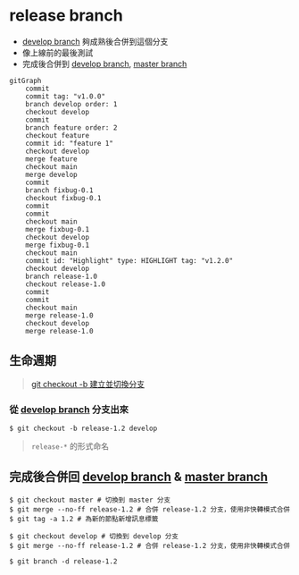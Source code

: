 # release branch
- [develop branch](develop%20branch.md) 夠成熟後合併到這個分支
- 像上線前的最後測試
- 完成後合併到 [develop branch](develop%20branch.md), [master branch](master%20branch.md)

```mermaid
gitGraph
	commit
	commit tag: "v1.0.0"
	branch develop order: 1
	checkout develop
	commit
	branch feature order: 2
	checkout feature
	commit id: "feature 1"
	checkout develop
	merge feature
	checkout main
	merge develop
	commit
	branch fixbug-0.1
	checkout fixbug-0.1
	commit
	commit
	checkout main
	merge fixbug-0.1
	checkout develop
	merge fixbug-0.1
	checkout main
	commit id: "Highlight" type: HIGHLIGHT tag: "v1.2.0"
	checkout develop
	branch release-1.0
	checkout release-1.0
	commit
	commit
	checkout main
	merge release-1.0
	checkout develop
	merge release-1.0
```

## 生命週期
>[git checkout -b 建立並切換分支](dontTrustYourLittleBrain/git%20checkout%20-b%20建立並切換分支.md)

### 從 [develop branch](develop%20branch.md) 分支出來
```shell
$ git checkout -b release-1.2 develop
```

>`release-*` 的形式命名

## 完成後合併回 [develop branch](develop%20branch.md) & [master branch](master%20branch.md)
```shell
$ git checkout master # 切換到 master 分支
$ git merge --no-ff release-1.2 # 合併 release-1.2 分支，使用非快轉模式合併
$ git tag -a 1.2 # 為新的節點新增訊息標籤

$ git checkout develop # 切換到 develop 分支
$ git merge --no-ff release-1.2 # 合併 release-1.2 分支，使用非快轉模式合併

$ git branch -d release-1.2
```
